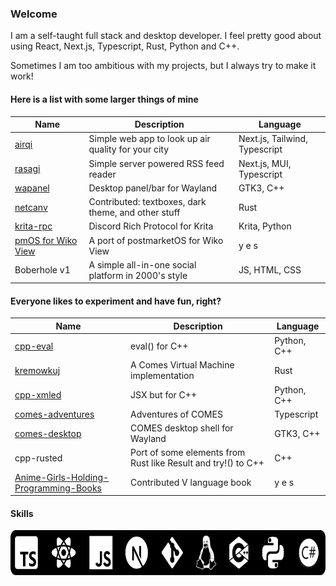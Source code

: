 ### Welcome

I am a self-taught full stack and desktop developer. I feel pretty good about using React, Next.js, Typescript, Rust, Python and C++.

Sometimes I am too ambitious with my projects, but I always try to make it work!

#### Here is a list with some larger things of mine

|Name|Description|Language|
|----|-----------|--------|
|[airqi](https://github.com/Firstbober/airqi)|Simple web app to look up air quality for your city|Next.js, Tailwind, Typescript| 
|[rasagi](https://github.com/Firstbober/rasagi)|Simple server powered RSS feed reader|Next.js, MUI, Typescript| 
|[wapanel](https://github.com/Firstbober/wapanel)|Desktop panel/bar for Wayland|GTK3, C++|
|[netcanv](https://github.com/liquidev/netcanv)|Contributed: textboxes, dark theme, and other stuff|Rust|
|[krita-rpc](https://github.com/Firstbober/krita-rpc)|Discord Rich Protocol for Krita|Krita, Python|
|[pmOS for Wiko View](https://wiki.postmarketos.org/wiki/Wiko_View_(wiko-v12bnlite))| A port of postmarketOS for Wiko View| y e s |
|Boberhole v1|A simple all-in-one social platform in 2000's style|JS, HTML, CSS|

#### Everyone likes to experiment and have fun, right?

|Name|Description|Language|
|----|-----------|--------|
|[cpp-eval](https://github.com/Firstbober/cpp-eval)|eval() for C++|Python, C++|
|[kremowkuj](https://github.com/Firstbober/kremowkuj)|A Comes Virtual Machine implementation|Rust|
|[cpp-xmled](https://github.com/Firstbober/cppxmled)|JSX but for C++|Python, C++|
|[comes-adventures](https://github.com/comes-group/comes-adventures)|Adventures of COMES|Typescript|
|[comes-desktop](https://github.com/comes-group/desktop)|COMES desktop shell for Wayland|GTK3, C++|
|cpp-rusted|Port of some elements from Rust like Result and try!() to C++|C++|
|[Anime-Girls-Holding-Programming-Books](https://github.com/cat-milk/Anime-Girls-Holding-Programming-Books)|Contributed V language book| y e s |

#### Skills

<img align="center" height="72px" src="./logos.svg">
<br />

<!--
**Firstbober/Firstbober** is a ✨ _special_ ✨ repository because its `README.md` (this file) appears on your GitHub profile.

Here are some ideas to get you started:

- 🔭 I’m currently working on ...
- 🌱 I’m currently learning ...
- 👯 I’m looking to collaborate on ...
- 🤔 I’m looking for help with ...
- 💬 Ask me about ...
- 📫 How to reach me: ...
- 😄 Pronouns: ...
- ⚡ Fun fact: ...
-->
